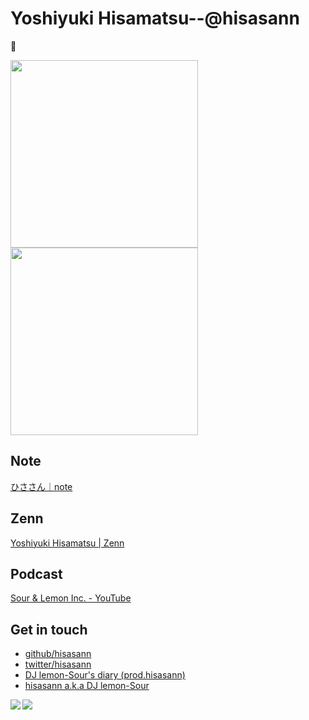 Yoshiyuki Hisamatsu--@hisasann
========
🍋

<p>
  <span><img width="300" src="https://user-images.githubusercontent.com/64143/120816026-5741fb00-c58b-11eb-99df-f043c83fb642.jpg" /></span>
  <span><img width="300" src="https://user-images.githubusercontent.com/64143/120816701-f666f280-c58b-11eb-99c0-100152a779f8.JPG" /></span>
</p>

Note
---
[ひささん｜note](https://note.com/hisasann)

Zenn
---
[Yoshiyuki Hisamatsu | Zenn](https://zenn.dev/hisasann)

Podcast
---

[Sour & Lemon Inc. - YouTube](https://www.youtube.com/channel/UCcB8jQpBT_r9T1XUkc9WgrA)

Get in touch
---

- [github/hisasann](https://github.com/hisasann)
- [twitter/hisasann](https://twitter.com/hisasann)
- [DJ lemon-Sour's diary (prod.hisasann)](https://hisasann.github.io/)
- [hisasann a.k.a DJ lemon-Sour](https://hisasann.dev/)

<p>
  <a href="https://github.com/anuraghazra/github-readme-stats">
    <img align="left" src="https://github-readme-stats.vercel.app/api?username=hisasann&count_private=true&show_icons=true" />
  </a>
  <a href="https://github.com/anuraghazra/github-readme-stats">
    <img align="left" src="https://github-readme-stats.vercel.app/api/top-langs/?username=hisasann" />
  </a>
</p>
